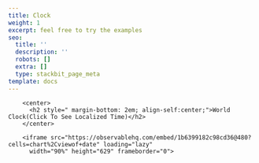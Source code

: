 ```yaml
---
title: Clock
weight: 1
excerpt: feel free to try the examples
seo:
  title: ''
  description: ''
  robots: []
  extra: []
  type: stackbit_page_meta
template: docs
---
```




        <center>
          <h2 style=" margin-bottom: 2em; align-self:center;">World Clock(Click To See Localized Time)</h2>
        </center>

        <iframe src="https://observablehq.com/embed/1b6399182c98cd36@480?cells=chart%2Cviewof+date" loading="lazy"
          width="90%" height="629" frameborder="0">